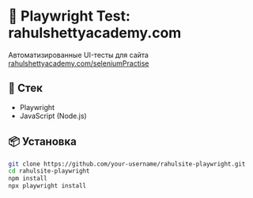 # 🧪 Playwright Test: rahulshettyacademy.com

Автоматизированные UI-тесты для сайта [rahulshettyacademy.com/seleniumPractise](https://rahulshettyacademy.com/seleniumPractise/#/)

## 🔧 Стек

- Playwright
- JavaScript (Node.js)

## 📦 Установка

```bash
git clone https://github.com/your-username/rahulsite-playwright.git
cd rahulsite-playwright
npm install
npx playwright install

